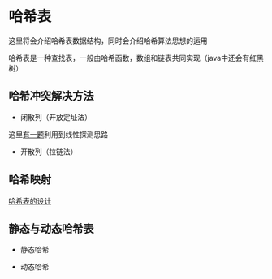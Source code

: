 # 哈希表

这里将会介绍哈希表数据结构，同时会介绍哈希算法思想的运用

哈希表是一种查找表，一般由哈希函数，数组和链表共同实现（java中还会有红黑树）

## 哈希冲突解决方法

+ 闭散列（开放定址法）

这里[有一题](./code/使数组唯一的最小增量.cpp)利用到线性探测思路

+ 开散列（拉链法）

## 哈希映射

[哈希表的设计](./code/设计哈希映射.cpp)

## 静态与动态哈希表

+ 静态哈希

+ 动态哈希